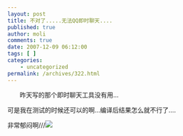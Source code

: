 ```yaml
---
layout: post
title: 不对了.....无法QQ即时聊天....
published: true
author: moli
comments: true
date: 2007-12-09 06:12:00
tags: [ ]
categories:
    - uncategorized
permalink: /archives/322.html
---
```

&nbsp;&nbsp;&nbsp;&nbsp;&nbsp;&nbsp; 昨天写的那个即时聊天工具没有用&#8230;

可是我在测试的时候还可以的啊&#8230;编译后结果怎么就不行了&#8230;.

非常郁闷啊///![][1]

 [1]: http://img.baidu.com/hi/face/i_f26.gif